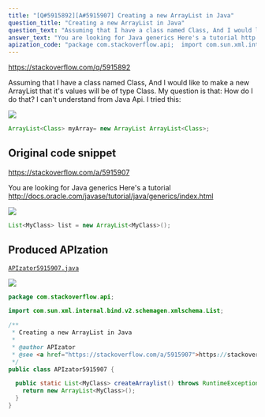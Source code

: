 ```yaml
---
title: "[Q#5915892][A#5915907] Creating a new ArrayList in Java"
question_title: "Creating a new ArrayList in Java"
question_text: "Assuming that I have a class named Class, And I would like to make a new ArrayList that it's values will be of type Class. My question is that: How do I do that? I can't understand from Java Api. I tried this:"
answer_text: "You are looking for Java generics Here's a tutorial http://docs.oracle.com/javase/tutorial/java/generics/index.html"
apization_code: "package com.stackoverflow.api;  import com.sun.xml.internal.bind.v2.schemagen.xmlschema.List;  /**  * Creating a new ArrayList in Java  *  * @author APIzator  * @see <a href=\"https://stackoverflow.com/a/5915907\">https://stackoverflow.com/a/5915907</a>  */ public class APIzator5915907 {    public static List<MyClass> createArraylist() throws RuntimeException {     return new ArrayList<MyClass>();   } }"
---
```


https://stackoverflow.com/q/5915892

Assuming that I have a class named Class,
And I would like to make a new ArrayList that it&#x27;s values will be of type Class.
My question is that: How do I do that?
I can&#x27;t understand from Java Api.
I tried this:


<div class="code-logo"><img src="/stackoverflow.png" /></div>

```java
ArrayList<Class> myArray= new ArrayList ArrayList<Class>;
```


## Original code snippet

https://stackoverflow.com/a/5915907

You are looking for Java generics
Here&#x27;s a tutorial http://docs.oracle.com/javase/tutorial/java/generics/index.html

<div class="code-logo"><img src="/stackoverflow.png" /></div>

```java
List<MyClass> list = new ArrayList<MyClass>();
```

## Produced APIzation

[`APIzator5915907.java`](https://github.com/pasqualesalza/apization-temp-data/raw/master/search/APIzator5915907.java)

<div class="code-logo"><img src="/apizator.png" /></div>

```java
package com.stackoverflow.api;

import com.sun.xml.internal.bind.v2.schemagen.xmlschema.List;

/**
 * Creating a new ArrayList in Java
 *
 * @author APIzator
 * @see <a href="https://stackoverflow.com/a/5915907">https://stackoverflow.com/a/5915907</a>
 */
public class APIzator5915907 {

  public static List<MyClass> createArraylist() throws RuntimeException {
    return new ArrayList<MyClass>();
  }
}

```